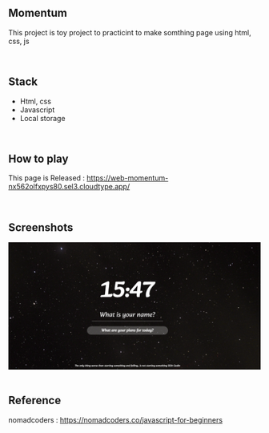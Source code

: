 ## Momentum 
This project is toy project to practicint to make somthing page using html, css, js

<br>

## Stack
- Html, css
- Javascript
- Local storage

<br>

## How to play
This page is Released : https://web-momentum-nx562olfxpys80.sel3.cloudtype.app/

<br>

## Screenshots

<div align="center"> 
  <img src="assets\screenshot.png" alt="screenshot" />
</div>


<br>

## Reference

nomadcoders : https://nomadcoders.co/javascript-for-beginners